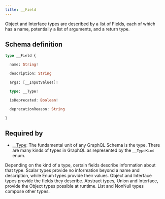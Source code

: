```yaml
---
title: __Field
---
```


<p>Object and Interface types are described by a list of Fields, each of which has a name, potentially a list of arguments, and a return type.</p>


## Schema definition
```graphql
type __Field {

  name: String! 

  description: String 

  args: [__InputValue!]! 

  type: __Type! 

  isDeprecated: Boolean! 

  deprecationReason: String 

}
```
## Required by
* [__Type](graphql/schema/__type.md): The fundamental unit of any GraphQL Schema is the type. There are many kinds of types in GraphQL as represented by the `__TypeKind` enum.

Depending on the kind of a type, certain fields describe information about that type. Scalar types provide no information beyond a name and description, while Enum types provide their values. Object and Interface types provide the fields they describe. Abstract types, Union and Interface, provide the Object types possible at runtime. List and NonNull types compose other types.

